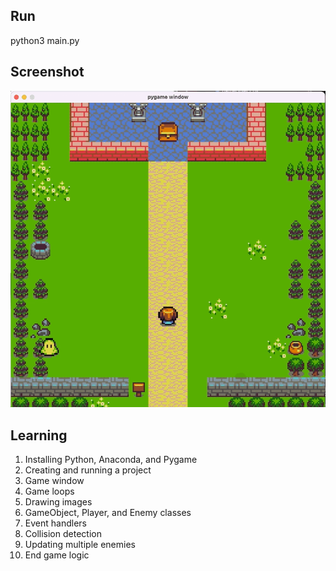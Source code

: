 

## Run

python3 main.py


## Screenshot

![screenshot.gif](screenshot.gif)


## Learning

1. Installing Python, Anaconda, and Pygame  
2. Creating and running a project  
3. Game window  
4. Game loops  
5. Drawing images  
6. GameObject, Player, and Enemy classes  
7. Event handlers  
8. Collision detection  
9. Updating multiple enemies  
10. End game logic